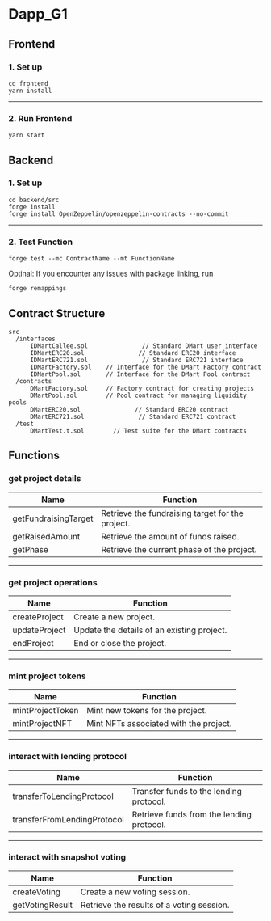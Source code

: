 # Dapp_G1

## Frontend

### 1. Set up


```
cd frontend
yarn install
```
---

### 2. Run Frontend

```
yarn start
```


## Backend

### 1. Set up


```
cd backend/src
forge install
forge install OpenZeppelin/openzeppelin-contracts --no-commit
```
---

### 2. Test Function

```
forge test --mc ContractName --mt FunctionName
```

Optinal: If you encounter any issues with package linking, run
```
forge remappings
```



## Contract Structure
```
src
  /interfaces
      IDMartCallee.sol               // Standard DMart user interface
      IDMartERC20.sol               // Standard ERC20 interface
      IDMartERC721.sol               // Standard ERC721 interface
      IDMartFactory.sol    // Interface for the DMart Factory contract
      IDMartPool.sol       // Interface for the DMart Pool contract
  /contracts
      DMartFactory.sol     // Factory contract for creating projects
      DMartPool.sol        // Pool contract for managing liquidity pools
      DMartERC20.sol               // Standard ERC20 contract
      DMartERC721.sol               // Standard ERC721 contract
  /test
      DMartTest.t.sol        // Test suite for the DMart contracts

```



## Functions
### get project details
| Name                  | Function                                   |
|-----------------------|-------------------------------------------|
| getFundraisingTarget  | Retrieve the fundraising target for the project. |
| getRaisedAmount       | Retrieve the amount of funds raised.      |
| getPhase              | Retrieve the current phase of the project.|

---

### get project operations
| Name                 | Function                                 |
|----------------------|------------------------------------------|
| createProject        | Create a new project.                   |
| updateProject        | Update the details of an existing project. |
| endProject           | End or close the project.               |

---

### mint project tokens
| Name                  | Function                                 |
|-----------------------|------------------------------------------|
| mintProjectToken      | Mint new tokens for the project.        |
| mintProjectNFT        | Mint NFTs associated with the project.  |

---

### interact with lending protocol
| Name                         | Function                            |
|------------------------------|-------------------------------------|
| transferToLendingProtocol    | Transfer funds to the lending protocol. |
| transferFromLendingProtocol  | Retrieve funds from the lending protocol. |

---

### interact with snapshot voting
| Name               | Function                                 |
|--------------------|------------------------------------------|
| createVoting       | Create a new voting session.            |
| getVotingResult    | Retrieve the results of a voting session.|
